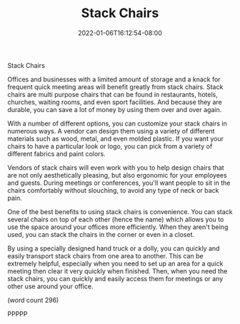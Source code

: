 ﻿---
title: "Stack Chairs"
date: 2022-01-06T16:12:54-08:00
description: "Office Chairs Tips for Web Success"
featured_image: "/images/Office Chairs.jpg"
tags: ["Office Chairs"]
---

Stack Chairs

Offices and businesses with a limited amount of storage 
and a knack for frequent quick meeting areas will benefit
greatly from stack chairs.  Stack chairs are multi
purpose chairs that can be found in restaurants, hotels, 
churches, waiting rooms, and even sport facilities.  And
because they are durable, you can save a lot of money
by using them over and over again.

With a number of different options, you can customize your
stack chairs in numerous ways.  A vendor can design them
using a variety of different materials such as wood, 
metal, and even molded plastic.  If you want your chairs
to have a particular look or logo, you can pick from
a variety of different fabrics and paint colors.  

Vendors of stack chairs will even work with you to help
design chairs that are not only aesthetically pleasing, 
but also ergonomic for your employees and guests.  During
meetings or conferences, you'll want people to sit in 
the chairs comfortably without slouching, to avoid any
type of neck or back pain.  

One of the best benefits to using stack chairs is
convenience.  You can stack several chairs on top of 
each other (hence the name) which allows you to use the
space around your offices more efficiently.  When they 
aren't being used, you can stack the chairs in the corner
or even in a closet.

By using a specially designed hand truck or a dolly, you 
can quickly and easily transport stack chairs from one 
area to another.  This can be extremely helpful, especially
when you need to set up an area for a quick meeting then
clear it very quickly when finished.  Then, when you need
the stack chairs, you can quickly and easily access them
for meetings or any other use around your office.

(word count 296)

PPPPP



